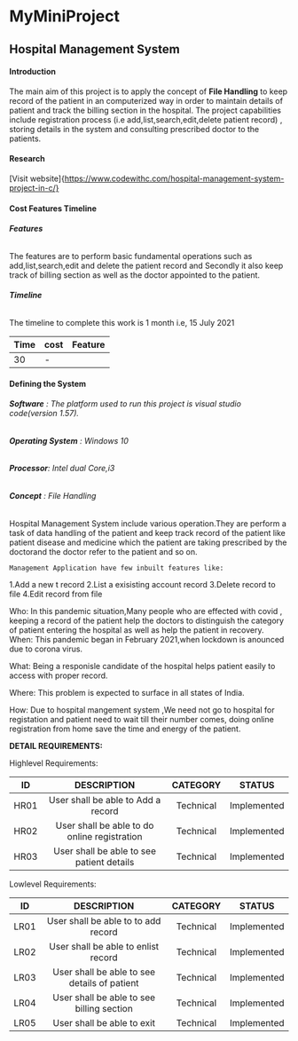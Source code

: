 # MyMiniProject

## **Hospital Management System**

#### Introduction 
The main aim  of this project is to apply the concept of  **File Handling** to keep record of the patient in an computerized way in order to maintain details of patient and track the billing section in the hospital.
The project capabilities include registration process (i.e add,list,search,edit,delete patient record) , storing details in the system and consulting prescribed doctor to the patients.

#### Research 
[Visit website]{https://www.codewithc.com/hospital-management-system-project-in-c/}

#### Cost Features Timeline

###### **Features**
The features are to perform basic fundamental operations such as add,list,search,edit and delete the patient record and Secondly it also keep track of billing section as well as the doctor appointed to the patient.

###### **Timeline**
The timeline to complete this work is 1 month i.e, 15 July 2021


  
  | Time | cost | Feature |
  |------| -----|---------|
  | 30   |  -    |         |


#### Defining the System

###### **Software** :  The platform  used to run  this project is visual studio code(version 1.57).
###### **Operating System** :  Windows 10
###### **Processor**: Intel dual Core,i3
###### **Concept** :  File Handling


  

   Hospital Management System include  various operation.They are perform a task of data handling of the patient and keep track record of the patient   like patient disease and medicine which the patient are taking prescribed by the doctorand the doctor refer to the patient and so on.

    Management Application have few inbuilt features like:

   1.Add a new t record
   2.List a exisisting account record
   3.Delete record to file
   4.Edit record from file


Who:
   In this pandemic situation,Many people who are effected with covid , keeping a record of the patient help the doctors to distinguish the category of patient entering the hospital as well as help the patient in recovery. 
When:
   This pandemic  began in February 2021,when lockdown is anounced due to corona virus.

What:
   Being a responisle candidate of the hospital helps patient easily to access with proper record.

Where:
   This problem is expected to surface in all states of India.

How:
   Due to hospital mangement system ,We need not go to hospital for  registation and patient need to wait till their number comes, doing online registration from home save the time and energy of the patient. 

**DETAIL REQUIREMENTS:**

Highlevel Requirements:

  |  ID   |     DESCRIPTION                     |   CATEGORY  |  STATUS      |       
  |:-----:|:-----------------------------------:|:-----------:|:------------:|
  |HR01   |User shall be able to Add a record   | Technical   | Implemented  |
  | HR02  |User shall be able to do  online registration | Technical   | Implemented  |
  |HR03   | User shall be able to see  patient details   | Technical   |Implemented   |

Lowlevel Requirements:
 
   |  ID   |     DESCRIPTION                     |   CATEGORY  |  STATUS      |       
  |:-----:|:-----------------------------------:|:-----------:|:------------:|
  |LR01  |User shall be able to  to add record  | Technical   | Implemented  |
  | LR02  |User shall be able to enlist record | Technical   | Implemented  |
  |LR03   | User shall be able to see details of patient | Technical   |Implemented   |
  |LR04 | User shall be able to see billing section|Technical|Implemented|
  |LR05| User shall be able to exit |Technical|Implemented|



